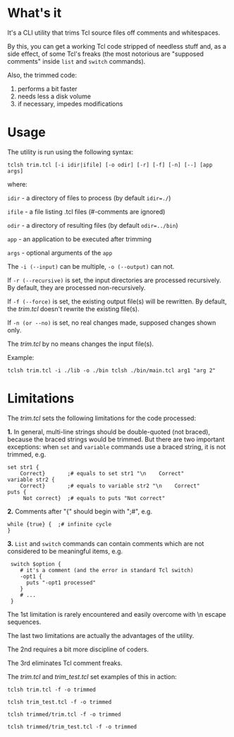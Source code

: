 # What's it #

 It's a CLI utility that trims Tcl source files off comments and whitespaces.

 By this, you can get a working Tcl code stripped of needless stuff and, as a side effect, of some Tcl's freaks (the most notorious are "supposed comments" inside `list` and `switch` commands).

 Also, the trimmed code:

  1. performs a bit faster
  2. needs less a disk volume
  3. if necessary, impedes modifications

# Usage #

  The utility is run using the following syntax:

    tclsh trim.tcl [-i idir|ifile] [-o odir] [-r] [-f] [-n] [--] [app args]

  where:

  `idir`  - a directory of files to process (by default `idir=./`)

  `ifile` - a file listing .tcl files (#-comments are ignored)

  `odir`  - a directory of resulting files (by default `odir=../bin`)

  `app`   - an application to be executed after trimming

  `args`  - optional arguments of the `app`

 The `-i (--input)` can be multiple, `-o (--output)` can not.

 If `-r (--recursive)` is set, the input directories are processed
 recursively. By default, they are processed non-recursively.

 If `-f (--force)` is set, the existing output file(s) will be rewritten.
 By default, the *trim.tcl* doesn't rewrite the existing file(s).

 If `-n (or --no)` is set, no real changes made, supposed changes shown only.

 The *trim.tcl* by no means changes the input file(s).

 Example:

    tclsh trim.tcl -i ./lib -o ./bin tclsh ./bin/main.tcl arg1 "arg 2"

# Limitations #

The *trim.tcl* sets the following limitations for the code processed:

**1.** In general, multi-line strings should be double-quoted (not braced),
  because the braced strings would be trimmed. But there are two important
  exceptions: when `set` and `variable` commands use a braced string, it
  is not trimmed, e.g.

    set str1 {
        Correct}       ;# equals to set str1 "\n    Correct"
    variable str2 {
        Correct}       ;# equals to variable str2 "\n    Correct"
    puts {
         Not correct}  ;# equals to puts "Not correct"

**2.** Comments after "{" should begin with ";#", e.g.

    while {true} {  ;# infinite cycle
    }

**3.** `List` and `switch` commands can contain comments which are not
  considered to be meaningful items, e.g.

     switch $option {
        # it's a comment (and the error in standard Tcl switch)
        -opt1 {
          puts "-opt1 processed"
        }
        # ...
     }

 The 1st limitation is rarely encountered and easily overcome with
 \n escape sequences.

 The last two limitations are actually the advantages of the utility.

 The 2nd requires a bit more discipline of coders.

 The 3rd eliminates Tcl comment freaks.

 The *trim.tcl* and *trim_test.tcl* set examples of this in action:

    tclsh trim.tcl -f -o trimmed

    tclsh trim_test.tcl -f -o trimmed

    tclsh trimmed/trim.tcl -f -o trimmed

    tclsh trimmed/trim_test.tcl -f -o trimmed
